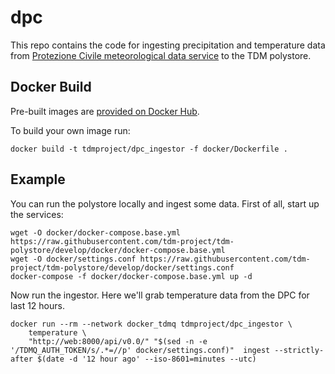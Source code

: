 # dpc

This repo contains the code for ingesting precipitation and temperature data
from [Protezione Civile meteorological data
service](http://www.protezionecivile.gov.it/attivita-rischi/meteo-idro/attivita/previsione-prevenzione/centro-funzionale-centrale-rischio-meteo-idrogeologico/monitoraggio-sorveglianza/mappa-radar)
to the TDM polystore.

## Docker Build

Pre-built images are [provided on Docker
Hub](https://hub.docker.com/repository/docker/tdmproject/dpc_ingestor/).

To build your own image run:
```
docker build -t tdmproject/dpc_ingestor -f docker/Dockerfile .
```

## Example

You can run the polystore locally and ingest some data. First of all, start up
the services:

```
wget -O docker/docker-compose.base.yml https://raw.githubusercontent.com/tdm-project/tdm-polystore/develop/docker/docker-compose.base.yml
wget -O docker/settings.conf https://raw.githubusercontent.com/tdm-project/tdm-polystore/develop/docker/settings.conf
docker-compose -f docker/docker-compose.base.yml up -d
```

Now run the ingestor. Here we'll grab temperature data from the DPC for last 12
hours.

```
docker run --rm --network docker_tdmq tdmproject/dpc_ingestor \
    temperature \
    "http://web:8000/api/v0.0/" "$(sed -n -e '/TDMQ_AUTH_TOKEN/s/.*=//p' docker/settings.conf)"  ingest --strictly-after $(date -d '12 hour ago' --iso-8601=minutes --utc)
```

